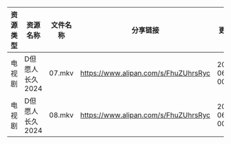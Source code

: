 | 资源类型 | 资源名称       | 文件名称   | 分享链接                                 | 更新时间                |
| ---- | ---------- | ------ | ------------------------------------ | ------------------- |
| 电视剧  | D但愿人长久2024 | 07.mkv | https://www.alipan.com/s/FhuZUhrsRyc | 2024-06-11 00:05:12 |
| 电视剧  | D但愿人长久2024 | 08.mkv | https://www.alipan.com/s/FhuZUhrsRyc | 2024-06-11 00:05:11 |
